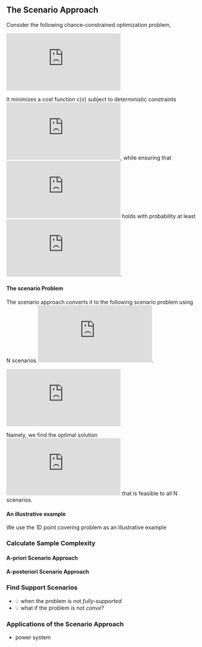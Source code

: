 ## The Scenario Approach
Consider the following chance-constrained optimization problem,

![](https://latex.codecogs.com/svg.latex?%5Cinline%20%5Cbegin%7Balign*%7D%20%5Cmin_x%7E%26%20c%28x%29%20%5C%5C%20%5Ctext%7Bs.t.%7D%7E%26%20%5Cmathbb%7BP%7D_%5Cxi%5CBig%28%20f%28x%2C%5Cxi%29%20%5Cle%200%20%5CBig%29%20%5Cge%201%20-%20%5Cepsilon%20%5C%5C%20%26%20x%20%5Cin%20%5Cmathcal%7BX%7D%20%5Cend%7Balign*%7D)

It minimizes a cost function c(x) subject to deterministic constraints ![](https://latex.codecogs.com/svg.latex?%5Cinline%20x%20%5Cin%20%5Cmathcal%7BX%7D), while ensuring that ![](https://latex.codecogs.com/svg.latex?%5Cinline%20f%28x%29%20%5Cle%200) holds with probability at least ![](https://latex.codecogs.com/svg.latex?%5Cinline%201-%5Cepsilon).

#### The scenario Problem
The scenario approach converts it to the following scenario problem using N scenarios ![N](https://latex.codecogs.com/gif.latex?%5Cinline%20%5Cmathcal%7BN%7D%20%3A%3D%20%5Cxi%5E%7B%281%29%7D%2C%5Cxi%5E%7B%282%29%7D%2C%5Ccdots%2C%5Cxi%5E%7B%28N%29%7D).

![scenario-problem](https://latex.codecogs.com/svg.latex?%5Cinline%20%5Cbegin%7Balign*%7D%20%5Cmin_x%7E%26%20c%28x%29%20%5C%5C%20%5Ctext%7Bs.t.%7D%7E%26%20f%28x%2C%5Cxi%5E%7B%281%29%7D%29%20%5Cle%200%20%5C%5C%20%26%20f%28x%2C%5Cxi%5E%7B%282%29%7D%29%20%5Cle%200%20%5C%5C%20%26%20%5Cvdots%20%5C%5C%20%26%20f%28x%2C%5Cxi%5E%7B%28N%29%7D%29%20%5Cle%200%20%5C%5C%20%26%20x%20%5Cin%20%5Cmathcal%7BX%7D%20%5Cend%7Balign*%7D)

Namely, we find the optimal solution ![](https://latex.codecogs.com/gif.latex?%5Cinline%20x_%7B%5Cmathcal%7BN%7D%7D%5E*) that is feasible to all N scenarios.

#### An illustrative example 
We use the 1D point covering problem as an illustrative example

### Calculate Sample Complexity
#### A-priori Scenario Approach


#### A-posteriori Scenario Approach


### Find Support Scenarios

- :bulb: when the problem is not *fully-supported*
- :bulb: what if the problem is not *conve*?

### Applications of the Scenario Approach
- power system
